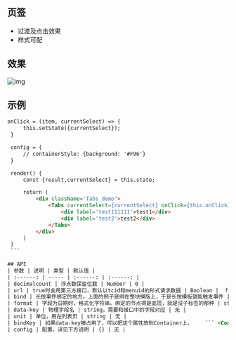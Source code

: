 ## 页签
- 过渡及点击效果
- 样式可配

## 效果
  ![img](https://github.com/zy410419243/react-mobile-component/blob/master/src/assets/component/Tabs/demo_tabs.gif)  
  
## 示例
   ``` html
   onClick = (item, currentSelect) => {
        this.setState({currentSelect});
    }

    config = {
        // containerStyle: {background: '#F96'}
    }

    render() {
        const {result,currentSelect} = this.state;

        return (
            <div className='Tabs_demo'>
                <Tabs currentSelect={currentSelect} onClick={this.onClick} config={this.config}>
                    <div label='test111111'>test1</div>
                    <div label='test2'>test2</div>
                </Tabs>
            </div>
        )
    }
    ``` 
  
## API
| 参数 | 说明 | 类型 | 默认值 |
| :------: | ----- | :------: | :------: |
| decimalcount | 浮点数保留位数 | Number | 0 |
| url | true时会用第三方接口，默认以tcid和menuid的形式请求数据 | Boolean |  false |
| bind | 长按事件绑定的地方。上面的例子是绑在整块模版上，于是长按模板就能触发事件 | Boolean | true |
| format | 字段为日期时，格式化字符串。绑定的节点得是底层，就是没子标签的那种 | string | YYYY-MM-DD |
| data-key | 物理字段名 | string，需要和接口中的字段对应 | 无 |
| unit | 单位，用在列表页 | string | 无 |
| bindKey | 如果data-key被占用了，可以把这个属性放到Container上，    ``` <Container bindKey='data-test' />``` ,于是现在绑定物理字段名的key变成data-test了 | string | 'data-key' |
| config | 配置，详见下方说明 | {} | 无 |

